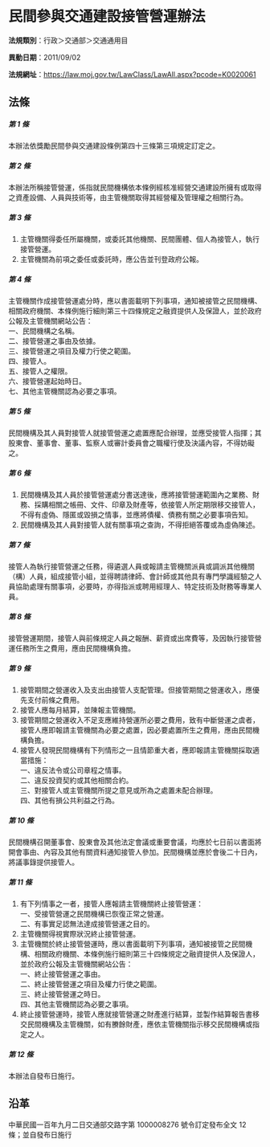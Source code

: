 # 民間參與交通建設接管營運辦法


**法規類別**：行政＞交通部＞交通通用目

**異動日期**：2011/09/02  

**法規網址**：https://law.moj.gov.tw/LawClass/LawAll.aspx?pcode=K0020061



## 法條
##### 第 1 條
本辦法依獎勵民間參與交通建設條例第四十三條第三項規定訂定之。

##### 第 2 條
本辦法所稱接管營運，係指就民間機構依本條例經核准經營交通建設所擁有或取得之資產設備、人員與技術等，由主管機關取得其經營權及管理權之相關行為。

##### 第 3 條
1. 主管機關得委任所屬機關，或委託其他機關、民間團體、個人為接管人，執行接管營運。
1. 主管機關為前項之委任或委託時，應公告並刊登政府公報。

##### 第 4 條
主管機關作成接管營運處分時，應以書面載明下列事項，通知被接管之民間機構、相關政府機關、本條例施行細則第三十四條規定之融資提供人及保證人，並於政府公報及主管機關網站公告：  
一、民間機構之名稱。  
二、接管營運之事由及依據。  
三、接管營運之項目及權力行使之範圍。  
四、接管人。  
五、接管人之權限。  
六、接管營運起始時日。  
七、其他主管機關認為必要之事項。

##### 第 5 條
民間機構及其人員對接管人就接管營運之處置應配合辦理，並應受接管人指揮；其股東會、董事會、董事、監察人或審計委員會之職權行使及決議內容，不得妨礙之。

##### 第 6 條
1. 民間機構及其人員於接管營運處分書送達後，應將接管營運範圍內之業務、財務、採購相關之帳冊、文件、印章及財產等，依接管人所定期限移交接管人，不得有虛偽、隱匿或毀損之情事，並應將債權、債務有關之必要事項告知。
1. 民間機構及其人員對接管人就有關事項之查詢，不得拒絕答覆或為虛偽陳述。

##### 第 7 條
接管人為執行接管營運之任務，得遴選人員或報請主管機關派員或調派其他機關（構）人員，組成接管小組，並得聘請律師、會計師或其他具有專門學識經驗之人員協助處理有關事項，必要時，亦得指派或聘用經理人、特定技術及財務等專業人員。

##### 第 8 條
接管營運期間，接管人與前條規定人員之報酬、薪資或出席費等，及因執行接管營運任務所生之費用，應由民間機構負擔。

##### 第 9 條
1. 接管期間之營運收入及支出由接管人支配管理。但接管期間之營運收入，應優先支付前條之費用。
1. 接管人應每月結算，並陳報主管機關。
1. 接管期間之營運收入不足支應維持營運所必要之費用，致有中斷營運之虞者，接管人應即報請主管機關為必要之處置，因必要處置所生之費用，應由民間機構負擔。
1. 接管人發現民間機構有下列情形之一且情節重大者，應即報請主管機關採取適當措施：  
一、違反法令或公司章程之情事。  
二、違反投資契約或其他相關合約。  
三、對接管人或主管機關所提之意見或所為之處置未配合辦理。  
四、其他有損公共利益之行為。

##### 第 10 條
民間機構召開董事會、股東會及其他法定會議或重要會議，均應於七日前以書面將開會事由、內容及其他有關資料通知接管人參加。民間機構並應於會後二十日內，將議事錄提供接管人。

##### 第 11 條
1. 有下列情事之一者，接管人應報請主管機關終止接管營運：  
一、受接管營運之民間機構已恢復正常之營運。  
二、有事實足認無法達成接管營運之目的。
1. 主管機關得視實際狀況終止接管營運。
1. 主管機關於終止接管營運時，應以書面載明下列事項，通知被接管之民間機構、相關政府機關、本條例施行細則第三十四條規定之融資提供人及保證人，並於政府公報及主管機關網站公告：  
一、終止接管營運之事由。  
二、終止接管營運之項目及權力行使之範圍。  
三、終止接管營運之時日。  
四、其他主管機關認為必要之事項。
1. 終止接管營運時，接管人應就接管營運之財產進行結算，並製作結算報告書移交民間機構及主管機關，如有賸餘財產，應依主管機關指示移交民間機構或指定之人。

##### 第 12 條
本辦法自發布日施行。

## 沿革
中華民國一百年九月二日交通部交路字第 1000008276 號令訂定發布全文 12 條；並自發布日施行
